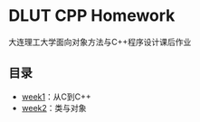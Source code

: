 # DLUT CPP Homework

大连理工大学面向对象方法与C++程序设计课后作业

## 目录

- [week1](./week1/)：从C到C++
- [week2](./week2/)：类与对象